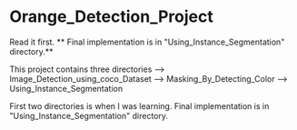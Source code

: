 # Orange_Detection_Project

Read it first.
** Final implementation is in "Using_Instance_Segmentation" directory.**

This project contains three directories
--> Image_Detection_using_coco_Dataset
--> Masking_By_Detecting_Color
--> Using_Instance_Segmentation

First two directories is when I was learning.
Final implementation is in "Using_Instance_Segmentation" directory.

